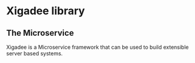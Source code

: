 ﻿# Xigadee library

## The Microservice
Xigadee is a Microservice framework that can be used to build extensible server based systems.
